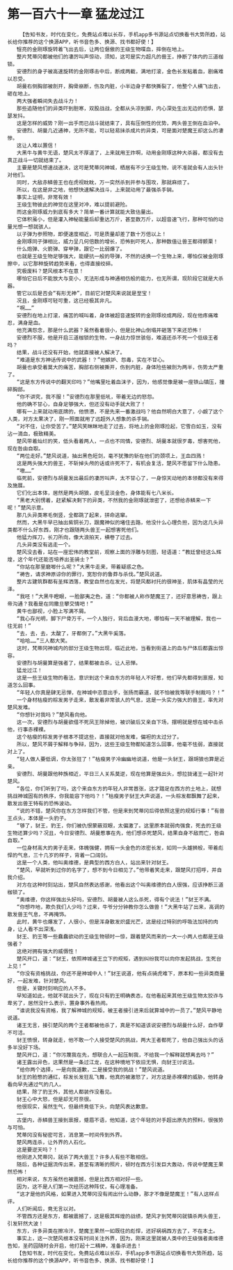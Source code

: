 # 第一百六十一章 猛龙过江
        【告知书友，时代在变化，免费站点难以长存，手机app多书源站点切换看书大势所趋，站长给你推荐的这个换源APP，听书音色多、换源、找书都好使！】
       锃亮的金刚琢旋转着飞出去后，让两位倨傲的王级生物喋血，摔倒在地上。
       整片梵蒂冈都被他们的凄厉叫声惊动，须知，这可是实力超凡的兽王，挣断了体内的三道枷锁。
       安德烈的身子被高速旋转的金刚琢击中后，断成两截，满地打滚，金色长发粘着血，剧痛难以忍受。
       胡曼右侧胸部被剖开，胸骨崩断，伤及内脏，小半边身子都快撕裂了，他整个人横飞出去，砸在地上。
       两大强者瞬间失去战斗力！
       那些追随他们的异类吓到胆寒，双股战战，全都从头凉到脚，内心深处生出无边的恐惧，瑟瑟发抖。
       这是怎样的威势？刚一出手而已战斗就结束了，具有压倒性的优势，两头兽王倒在血泊中。
       安德烈、胡曼几近通神，无所不能，可以轻易抹杀成片的异类，可是面对楚魔王却这么的凄惨。
       这让人难以置信！
       大黑牛与黄牛无语，楚风太不厚道了，上来就用王炸啊，动用金刚琢这种大杀器，都没有去真正战斗一切就结束了。
       主要是楚风想速战速决，这可是梵蒂冈神城，栖居有不少王级生物，说不准就会有人出头针对他们。
       同时，大敌赤鳞兽王也在虎视眈眈，万一突然杀到并参与围攻，那就麻烦了。
       所以，在这是非之地，他想快速解决战斗，上来就动用了最强杀手锏。
       事实上证明，非常有效！
       王级生物彼此的神觉在这里对冲，难以提前避险。
       而这金刚琢威力到底有多大？简单一番计算就能大致估量出。
       它体积虽小，但是灌入神秘能量后却重达万斤，甚至数万斤，以超音速飞行，那种可怕的动量光想一想就骇人。
       以子弹为参照物，即便速度相近，可是质量却差了数十万倍以上！
       金刚琢同子弹相比，威力呈几何倍数的增长，恐怖到吓死人，那种数值让兽王都得颤栗！
       什么炮弹、火箭弹、穿甲弹，跟它一比弱爆了。
       也就是王级生物足够强大，能硬抗一般的导弹，不然的话换一个生物上来，哪怕仅被金刚琢擦中，以它那种旋转趋势来看，也得直接绞碎。
       究极废料？楚风根本不在意！
       哪怕它日后不能放大与变小，无法形成与神通相仿般的能力，也无所谓，现阶段它就是大杀器。
       管它以后是否会“有形无神”，目前它对楚风来说就是至宝！
       况且，金刚琢可轻可重，这已经极其非凡。
       “啊……”
       安德烈在地上打滚，痛苦的喊叫着，身体被超音速旋转的金刚琢绞成两段，现在他疼痛难忍，满身是血。
       他充满怨念，那是什么武器？虽然看着很小，但是比神山倒塌并砸落下来还恐怖！
       安德烈不服，他是开启三道枷锁的生物，一身战力惊世骇俗，难道还杀不死一个低级王者吗？
       结果，战斗还没有开始，他就直接被人解决了。
       “难道是东方神话传说中的武器！？”他嫉妒、怨毒，实在不甘心。
       胡曼也承受着莫大的痛苦，胸部右侧被撕开，伤到内脏，身体险些被剖为两半，伤势太严重了。
       “这是东方传说中的翻天印吗？”他嘴里吐着血沫子，因为，他感觉像是被一座铁山镇压，撞碎胸部。
       “你不讲究，我不服！”安德烈在那里低吼，带着无边的怒怨。
       他的确不甘心，自身足够强大，但还没有动手就大败了！
       哪有一上来就动用底牌的，他愤懑，不是先来一番激战吗？他自然明白大意了，小觑了这个人类，对方太果决了，刚一照面就用了远超外人想象的杀手锏。
       “对不住，让你受苦了。”楚风笑眯眯地走了过去，将地上的金刚琢捡起，它雪白如玉，没有沾一滴血，极致精美。
       楚风带着灿烂的笑，低头看着两人，一点也不同情，安德烈、胡曼本就很歹毒，想害死他，现在咎由自取。
       “两位走好。”楚风说道，抽出黑色短剑，毫不犹豫的斩在他们的颈项上，王血四溅！
       这是两头强大的兽王，不斩掉头颅的话或许死不了，有机会复活，楚风不愿留下什么隐患。
       “嗷……”
       临死前，安德烈与胡曼发出最后的凄厉叫声，太不甘心了，一身惊天动地的本领都没有来得及施展。
       它们化出本体，居然是两头胡狼，皮毛呈淡金色，身体能有七八米长。
       “黑老大别愣着，赶紧解决剩下的异类，不然我的金刚琢就泄密了，还想给赤鳞来一下呢！”楚风示意。
       那几头异类寒毛倒竖，全都跳了起来，拼命逃窜。
       然而，大黑牛早已抽出紫铜长刀，跟魔神似的堵住去路，他没什么心理负担，因为这几头异类都不什么好东西，刚才也跟随两头兽王一起想害死他们。
       他猛力挥刀，长刀所向，像大浪拍天，横卷了过去。
       几头异类没有逃走一个。
       楚风没去看，站在一座宏伟的教堂前，观察上面的浮雕与刻图，轻语道：“教廷曾经这么辉煌，这个年代还能否培养出圣骑士？”
       “你站在那里磨唧什么呢？”大黑牛走来，带着疑惑之色。
       “祷告，请求神原谅你的罪行，宽恕你的鲁莽与杀伐。”楚风说道。
       整片古建筑群都有圣辉洒落，教堂自然也在发光，将楚风都衬托的很神圣，肌体有晶莹的光泽。
       “我呸！”大黑牛瞪眼，一脸鄙夷之色，道：“你都被人称作楚魔王了，还好意思祷告，跟上帝沟通？我看是在同撒旦攀交情吧！”
       黄牛也鄙视，小脸上写满不屑。
       “我心存光明，脚下尸骨万千，一个人独行，背后血漫大地，哪怕有一天不被理解，我也一往无前！”
       “去，去，去，太酸了，牙都倒了。”大黑牛奚落。
       “哈哈……”三人都大笑。
       这时，梵蒂冈神城内的部分王级生物出现，临近此地，当看到街道上的血与尸体后都露出惊容。
       安德烈与胡曼算是强者了，结果都被击杀，让人忌惮。
       猛龙过江！
       这是一些王级生物的看法，意识到这个来自东方的年轻人不好惹，他们早先都得到禀报，知道怎么回事。
       “年轻人你真是肆无忌惮，在神城中恣意出手，张扬而霸道，就不怕被我等联手制裁吗？！”
       一个身材枯瘦的棕发男子走来，散发着非常骇人的气息，这是一头实力强大的兽王，率先对楚风发难。
       “你想针对我吗？”楚风看向他。
       这一次，安德烈与胡曼欲借不死凤王除掉他，被识破后又亲自下场，摆明就是想在城中击杀他，行事赤裸裸。
       这个枯瘦的棕发男子根本不提这些，直接就对他发难，偏袒的太过分了。
       所以，楚风不屑于解释与争辩，因为，这些王级生物都知道怎么回事，他毫不怯弱，直接就对上了。
       “轻人做人要低调，你太张狂了！”枯瘦男子冷幽幽地说道，他是一头豺王，跟胡狼也算是近亲。
       安德烈、胡曼跟他种族相近，平日三人关系莫逆，现在他算是强出头，想拉拢诸王一起针对楚风。
       “各位，你们听到了吗，这个来自东方的年轻人非常嚣张，这才踏足在西方的土地上，就想挑战神城固有的秩序，你我能容下他吗？！”枯瘦男子豺王大声说道，一头棕发都飘舞了起来，散发出兽王特有的恐怖波动。
       “说的不错，楚风你在东方怎样我们不管，但是来到梵蒂冈后得依照这里的规矩行事！”有兽王点头，本体是一头豹子。
       “够了，豺王，豹王，你们被仇恨蒙蔽双眼，太偏激了。这里原本就弱肉强食，死去的王级生物还算少吗？况且，今日安德烈、胡曼惹事在先，他们想杀死楚风，结果自身不敌而亡，咎由自取。”
       一位身材高大的男子走来，体魄强健，拥有一头金色的浓密长发，如同一头雄狮般，带着彪悍的气息，三十几岁的样子，背着一口阔剑。
       这是一个人类，他叫奥维德，是典型的西方白人，站出来针对豺王。
       “楚风，早就听到过你的名字了，想不到今日相见了。”他带着笑走来，跟楚风打招呼，并自我介绍。
       对方在这种时刻站出，楚风自然表达感谢，他看出这个叫奥维德的白人很强，应该挣断三道枷锁了。
       “奥维德，你这样强出头好吗，安德烈、胡曼被人这么杀死，得有个说法！”豺王不满。
       “你想咋地，欺负我们人少吗？过来，牛爷分分钟教你怎么做兽！”大黑牛站了出来，高调的散发兽王气息，不再掩饰。
       此时，黄牛也爆发了，人很小，但是浑身散发炽盛光芒，这是经过特别的呼吸法加持的肉身，让人看不出深浅。
       豺王、豹王等一些蠢蠢欲动的王级生物顿时一惊，跟着楚风而来的一大一小两人也都是王级强者？
       这绝对拥有强大的威慑性！
       楚风开口，道：“豺王，依照神城诸王立下的规矩，遇到纠纷我可以向你发起挑战，生死台上见！”
       “你没有资格挑战，你还不是神城中人！”豺王说道，他有点骑虎难下，原本和一些异类商量好，一起发难，针对楚风。
       但是，关键时刻响应的人不多。
       早知道如此，他就不就出头了，现在只有豹王明确表态，在他看起来其他王级生物太狡诈与卑劣了，居然没什么表示，置身事外看热闹。
       “谁说我没有资格，我了解神城的规矩，被王者接引进来后就算城中的一员了。”楚风平静地说道。
       诸王无言，接引楚风的两个王者都被他杀了，真是不知道该说安德烈与胡曼什么好，自作孽不可活。
       豺王愤恨，转身就走，他不敢一个人接受楚风的挑战，两大王者都死了，他自己强出头的话多半没好下场。
       楚风开口，道：“你污蔑我在先，想联合人一起压制我，不给我一个解释就想离去吗？”
       诸王露出异色，这果然是一条过江龙，在这种境地下依旧无惧，向豺王讨说法。
       “给你两个选择，一是向我道歉，二是接受我的挑战！”楚风说道。
       豺王的脸憋的通红，棕发长发狂乱飞舞，他真的被激怒了，对方这是赤裸裸的威胁，他转身看向早先通过气的几人。
       结果，除了豹王外，其他人都装作没看见。
       豺王心中大怒，但是却无可奈很。
       他很现实，虽然生气，但最终竟低下头，向楚风表达歉意。
       ……
       古堡内，赤鳞兽王接到禀报，蹙眉不语，他知道，这个年轻的对手超出原先的预料，很强势与可怕。
       梵蒂冈没有秘密可言，消息第一时间传到外界。
       楚风两连杀，让外界的人石化。
       这是要逆天吗？！
       他刚进入梵蒂冈，就杀了两大兽王？许多人有些不敢相信。
       随后，各种证据流传出来，甚至有清晰的照片，顿时在西方引发巨大轰动，传说中楚魔王果然恐怖！
       相对来说，东方虽然也被震撼，但是比西方相对好一些。
       因为，这不是人们第一次经历这种阵仗，有心理准备。
       “这才是他的风格，如果进入梵蒂冈没有闹出什么动静，那才不像是楚魔王！”有人这样点评。
       人们听闻后，竟无言以对。
       不管西方还是东方，都被震撼了，这是极其辉煌的战绩，楚风才到梵蒂冈就镇杀两头兽王，引发轩然大波！
       东方，许多异类在擦冷汗，楚魔王果然一如既往的彪悍，还好祸祸西方去了，不在本土。
       事实上，这一次楚风根本没有时间关注外界，因为，刚来这里就被人类中的王级强者奥维德告知，圣药园随时会开启，他打起十二精神，准备杀进去！
       【告知书友，时代在变化，免费站点难以长存，手机app多书源站点切换看书大势所趋，站长给你推荐的这个换源APP，听书音色多、换源、找书都好使！】